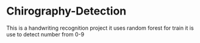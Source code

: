 # Chirography-Detection
This is a handwriting recognition project it uses random forest for train it is use to detect number from 0-9
